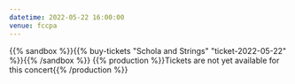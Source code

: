 ```yaml
---
datetime: 2022-05-22 16:00:00
venue: fccpa
---
```


{{% sandbox %}}{{% buy-tickets "Schola and Strings" "ticket-2022-05-22" %}}{{% /sandbox %}}
{{% production %}}Tickets are not yet available for this concert{{% /production %}}
